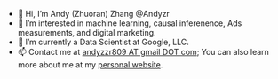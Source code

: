 - 👋 Hi, I’m Andy (Zhuoran) Zhang @Andyzr
- 👀 I’m interested in machine learning, causal inferenence, Ads measurements, and digital marketing.
- 🌱 I’m currently a Data Scientist at Google, LLC.
- 📫 Contact me at [andyzzr809 AT gmail DOT com](mailto:andyzzr809@gmail.com); You can also learn more about me at my [personal website](https://www.zhangzr.net).

<!---
Andyzr/Andyzr is a ✨ special ✨ repository because its `README.md` (this file) appears on your GitHub profile.
You can click the Preview link to take a look at your changes.
--->
